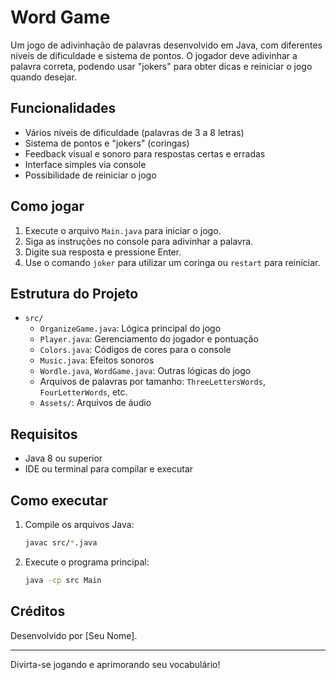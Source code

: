 # Word Game

Um jogo de adivinhação de palavras desenvolvido em Java, com diferentes níveis de dificuldade e sistema de pontos. O jogador deve adivinhar a palavra correta, podendo usar "jokers" para obter dicas e reiniciar o jogo quando desejar.

## Funcionalidades
- Vários níveis de dificuldade (palavras de 3 a 8 letras)
- Sistema de pontos e "jokers" (coringas)
- Feedback visual e sonoro para respostas certas e erradas
- Interface simples via console
- Possibilidade de reiniciar o jogo

## Como jogar
1. Execute o arquivo `Main.java` para iniciar o jogo.
2. Siga as instruções no console para adivinhar a palavra.
3. Digite sua resposta e pressione Enter.
4. Use o comando `joker` para utilizar um coringa ou `restart` para reiniciar.

## Estrutura do Projeto
- `src/`
  - `OrganizeGame.java`: Lógica principal do jogo
  - `Player.java`: Gerenciamento do jogador e pontuação
  - `Colors.java`: Códigos de cores para o console
  - `Music.java`: Efeitos sonoros
  - `Wordle.java`, `WordGame.java`: Outras lógicas do jogo
  - Arquivos de palavras por tamanho: `ThreeLettersWords`, `FourLetterWords`, etc.
  - `Assets/`: Arquivos de áudio

## Requisitos
- Java 8 ou superior
- IDE ou terminal para compilar e executar

## Como executar
1. Compile os arquivos Java:
   ```sh
   javac src/*.java
   ```
2. Execute o programa principal:
   ```sh
   java -cp src Main
   ```

## Créditos
Desenvolvido por [Seu Nome].

---
Divirta-se jogando e aprimorando seu vocabulário!

